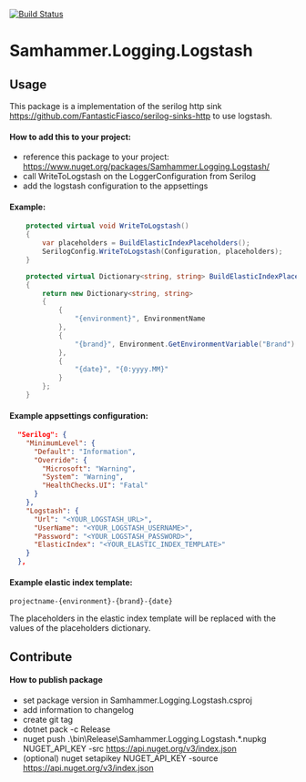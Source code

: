 ﻿[![Build Status](https://travis-ci.com/SamhammerAG/Samhammer.Logging.Logstash.svg?branch=master)](https://travis-ci.com/SamhammerAG/Samhammer.Logging.Logstash)

# Samhammer.Logging.Logstash

## Usage
This package is a implementation of the serilog http sink https://github.com/FantasticFiasco/serilog-sinks-http to use logstash.

#### How to add this to your project:
- reference this package to your project: https://www.nuget.org/packages/Samhammer.Logging.Logstash/
- call WriteToLogstash on the LoggerConfiguration from Serilog
- add the logstash configuration to the appsettings

#### Example:
```csharp
    protected virtual void WriteToLogstash()
    {
        var placeholders = BuildElasticIndexPlaceholders();
        SerilogConfig.WriteToLogstash(Configuration, placeholders);
    }

    protected virtual Dictionary<string, string> BuildElasticIndexPlaceholders()
    {
        return new Dictionary<string, string>
        {
            {
                "{environment}", EnvironmentName
            },
            {
                "{brand}", Environment.GetEnvironmentVariable("Brand")
            },
            {
                "{date}", "{0:yyyy.MM}"
            }
        };
    }
```

#### Example appsettings configuration:
```json
  "Serilog": {
    "MinimumLevel": {
      "Default": "Information",
      "Override": {
        "Microsoft": "Warning",
        "System": "Warning",
        "HealthChecks.UI": "Fatal"
      }
    },
    "Logstash": {
      "Url": "<YOUR_LOGSTASH_URL>",
      "UserName": "<YOUR_LOGSTASH_USERNAME>",
      "Password": "<YOUR_LOGSTASH_PASSWORD>",
      "ElasticIndex": "<YOUR_ELASTIC_INDEX_TEMPLATE>"
    }
  },
```

#### Example elastic index template:
```
projectname-{environment}-{brand}-{date}
```
The placeholders in the elastic index template will be replaced with the values of the placeholders dictionary.

## Contribute

#### How to publish package
- set package version in Samhammer.Logging.Logstash.csproj
- add information to changelog
- create git tag
- dotnet pack -c Release
- nuget push .\bin\Release\Samhammer.Logging.Logstash.*.nupkg NUGET_API_KEY -src https://api.nuget.org/v3/index.json
- (optional) nuget setapikey NUGET_API_KEY -source https://api.nuget.org/v3/index.json
